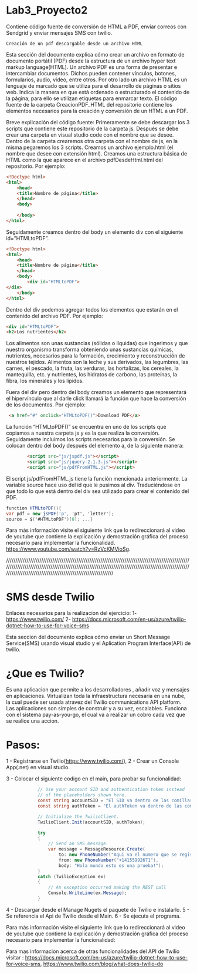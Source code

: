 # Lab3_Proyecto2
Contiene código fuente de conversión de HTML a PDF, enviar correos con Sendgrid y enviar mensajes SMS con twilio.

	Creación de un pdf descargable desde un archivo HTML
Esta sección del documento explica cómo crear un archivo en formato de documento portátil (PDF) desde la estructura de un archivo hyper text markup language(HTML).
Un archivo PDF es una forma de presentar e intercambiar documentos. Dichos pueden contener vínculos, botones, formularios, audio, vídeo, entre otros. 
Por otro lado un archivo HTML es un lenguaje de marcado que se utiliza para el desarrollo de páginas o sitios web. Indica la manera en que está ordenado o estructurado el contenido de la página, para ello se utilizan etiquetas para enmarcar texto.
El código fuente de la carpeta CreacionPDF_HTML del repositorio contiene los elementos necesarios para la creación y conversión de un HTML a un PDF.

Breve explicación del código fuente:
Primeramente se debe descargar los 3 scripts que contiene este repositorio de la carpeta js. Después se debe crear una carpeta en visual studio code con el nombre que se desee. Dentro de la carpeta crearemos otra carpeta con el nombre de js, en la misma pegaremos los 3 scripts. Creamos un archivo ejemplo.html (el nombre que desee con extensión html). Creamos una estructura básica de HTML como la que aparece en el archivo pdfDesdeHtml.html del repositorio. Por ejemplo:
```html
<!Doctype html>
<html>
    <head>
	<title>Nombre de página</title>
    </head>
    <body>
        
    </body>
</html>
```
 
Seguidamente creamos dentro del body un elemento div con el siguiente id=”HTMLtoPDF”.
```html
<!Doctype html>
<html>
    <head>
	<title>Nombre de página</title>
    </head>
    <body>
        <div id="HTMLtoPDF">
</div>
    </body>
</html>
```

Dentro del div podemos agregar todos los elementos que estarán en el contenido del archivo PDF. Por ejemplo:
```html
<div id="HTMLtoPDF">
<h2>Los nutrientes</h2>
```

<p>Los alimentos son unas sustancias (sólidas o líquidas) que ingerimos y que nuestro organismo transforma obteniendo unas sustancias químicas, nutrientes, necesarios para la formación, crecimiento y reconstrucción de nuestros tejidos. Alimentos son la leche y sus derivados, las legumbres, las carnes, el pescado, la fruta, las verduras, las hortalizas, los cereales, la mantequilla, etc. y nutrientes, los hidratos de carbono, las proteínas, la fibra, los minerales y los lípidos.</p>  
 </div>

Fuera del div pero dentro del body creamos un elemento <a> que representará el hipervínculo que al darle click llamará la función que hace la conversión de los documentos. Por ejemplo:
```html
 <a href="#" onclick="HTMLtoPDF()">Download PDF</a>
```
La función “HTMLtoPDF()” se encuentra en uno de los scripts que copiamos a nuestra carpeta js y es la que realiza la conversión.
Seguidamente incluimos los scripts necesarios para la conversión. Se colocan dentro del body después del elemento a, de la siguiente manera:
```html
        <script src="js/jspdf.js"></script>
        <script src="js/jquery-2.1.3.js"></script>
        <script src="js/pdfFromHTML.js"></script>
```
	
El script js/pdfFromHTML.js tiene la función mencionada anteriormente. La variable source hace uso del id que le pusimos al div. Traduciéndose en que todo lo que está dentro del div sea utilizado para crear el contenido del PDF.
```cs
function HTMLtoPDF(){
var pdf = new jsPDF('p', 'pt', 'letter');
source = $('#HTMLtoPDF')[0]; ...}
```

Para más información visite el siguiente link que lo redireccionará al video de youtube que contiene la explicación y demostración gráfica del proceso necesario para implementar la funcionalidad. https://www.youtube.com/watch?v=RzVcKMVioSg.

////////////////////////////////////////////////////////////////////////////////////////////////////////////////////////////////////////////////////////////////////////////////////////////////////////////////////////////////////////////////////////////////

# SMS desde Twilio

Enlaces necesarios para la realizacion del ejercicio:
1- https://www.twilio.com/
2- https://docs.microsoft.com/en-us/azure/twilio-dotnet-how-to-use-for-voice-sms

Esta seccion del documento explica cómo enviar un Short Message Service(SMS) usando visual studio y 
el Aplication Program Interface(API) de twilio.

# ¿Que es Twilio?

Es una aplicacion que permite a los desarrolladores , añadir voz y mensajes en aplicaciones.
Virtualizan toda la infraestructura necesaria en una nube, la cual puede ser usada atravez del Twilio communications API platform.
Las aplicaciones son simples de construir y a su vez, escalables.
Funciona con el sistema pay-as-you-go, el cual va a realizar un cobro cada vez que se realice una accion.


# Pasos:
1 - Registrarse en Twilio(https://www.twilio.com/),
2 - Crear un Console App(.net) en visual studio.

3 - Colocar el siguiente codigo en el main, para probar su funcionalidad: 
```cs
            // Use your account SID and authentication token instead
            // of the placeholders shown here.
            const string accountSID = "El SID va dentro de las comillas";
            const string authToken = "El authToken va dentro de las comillas";

            // Initialize the TwilioClient.
            TwilioClient.Init(accountSID, authToken);

            try
            {
                // Send an SMS message.
                var message = MessageResource.Create(
                    to: new PhoneNumber("Aqui va el numero que se registro en Twilio"),
                    from: new PhoneNumber("+14155992671"),
                    body: "Hola mundo esto es una prueba!");
            }
            catch (TwilioException ex)
            {
                // An exception occurred making the REST call
                Console.WriteLine(ex.Message);
            }
```

4 -  Descargar desde el Manage Nugets el paquete de Twilio e instalarlo.
5 -  Se referencia el Api de Twilio desde el Main.
6 -  Se ejecuta el programa.


Para más información visite el siguiente link que lo redireccionará al video de youtube que contiene la explicación 
y demostración gráfica del proceso necesario para implementar la funcionalidad:

Para mas informacion acerca de otras funcionalidades del API de Twilio visitar : https://docs.microsoft.com/en-us/azure/twilio-dotnet-how-to-use-for-voice-sms,
https://www.twilio.com/blog/what-does-twilio-do
